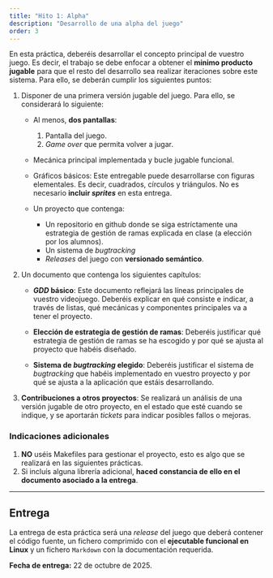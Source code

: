 ```yaml
---
title: "Hito 1: Alpha"
description: "Desarrollo de una alpha del juego"
order: 3
---
```

En esta práctica, deberéis desarrollar el concepto principal de vuestro juego. Es decir, el trabajo se debe enfocar a obtener el **minimo producto jugable** para que el resto del desarrollo sea realizar iteraciones sobre este sistema. Para ello, se deberán cumplir los siguientes puntos:

1. Disponer de una primera versión jugable del juego. Para ello, se considerará lo siguiente:
    - Al menos, **dos pantallas**: 
        1. Pantalla del juego.
        2. _Game over_ que permita volver a jugar.
    - Mecánica principal implementada y bucle jugable funcional.
    - Gráficos básicos: Este entregable puede desarrollarse con figuras elementales. Es decir, cuadrados, círculos y triángulos. No es necesario **incluir _sprites_** en esta entrega.

    - Un proyecto que contenga:
        - Un repositorio en github donde se siga estríctamente una estrategia de gestión de ramas explicada en clase (a elección por los alumnos).
        - Un sistema de _bugtracking_ 
        - _Releases_ del juego con **versionado semántico**.

2. Un documento que contenga los siguientes capítulos:

    - **_GDD_ básico**: Este documento reflejará las líneas principales de vuestro videojuego. Deberéis explicar en qué consiste e indicar, a través de listas, qué mecánicas y componentes principales va a tener el proyecto.

    - **Elección de estrategia de gestión de ramas**: Deberéis justificar qué estrategia de gestión de ramas se ha escogido y por qué se ajusta al proyecto que habéis diseñado.

    - **Sistema de _bugtracking_ elegido**: Deberéis justificar el sistema de _bugtracking_ que habéis implementado en vuestro proyecto y por qué se ajusta a la aplicación que estáis desarrollando.

3. **Contribuciones a otros proyectos**: Se realizará un análisis de una versión jugable de otro proyecto, en el estado que esté cuando se indique, y se aportarán _tickets_ para indicar posibles fallos o mejoras.

### Indicaciones adicionales

1. **NO** uséis Makefiles para gestionar el proyecto, esto es algo que se realizará en las siguientes prácticas.
2. Si incluís alguna librería adicional, **haced constancia de ello en el documento asociado a la entrega**.

---

## Entrega

La entrega de esta práctica será una _release_ del juego que deberá contener el código fuente, un fichero comprimido con el **ejecutable funcional en Linux** y un fichero `Markdown` con la documentación requerida.

**Fecha de entrega:** 22 de octubre de 2025.


